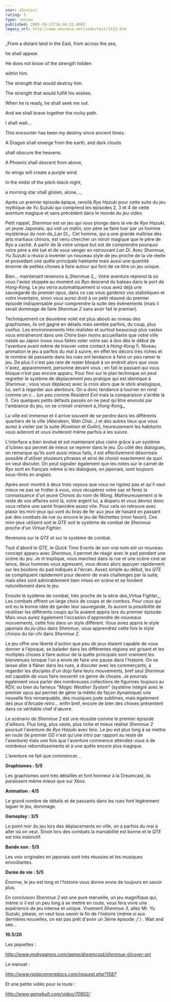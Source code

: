 ```yaml
---
user: aScorpii
rating: 5
type: review
published: 2005-10-13T16:46:21.000Z
legacy_url: http://www.emunova.net/veda/test/1133.htm
---
```

_From a distant land in the East, from across the sea,  

he shall appear.  

He does not know of the strength hidden  

within him.  

The strength that would destroy him.  

The strength that would fulfill his wishes.  

When he is ready, he shall seek me out.  

And we shall brave together the rocky path.  

I shall wait...  

This encounter has been my destiny since ancient times.  

A Dragon shall emerge from the earth, and dark clouds  

shall obscure the heavens.  

A Phoenix shall descent from above,  

its wings will create a purple wind.  

In the midst of the pitch-black night,  

a morning star shall glisten, alone..._  

  

Après un premier épisode épique, revoilà _Ryo Hazuki_ pour cette suite du jeu mythique de _Yu Suzuki_ qui comprend les épisodes 2, 3 et 4 de cette aventure magique et sans précédent dans le monde du jeu vidéo.  

Petit rappel, _Shenmue_ est un jeu qui vous plonge dans la vie de _Ryo Hazuki_, un jeune Japonais, qui voit un matin, son père se faire tuer par un homme mystérieux du nom de_Lan Di_. Cet homme, qui a une grande maîtrise des arts martiaux chinois, est venu chercher un miroir magique que le père de Ryo a caché. A partir de là votre unique but est de comprendre pourquoi votre père a été tué et de vous venger en retrouvant _Lan Di_. Avec _Shenmue_, _Yu Suzuki_ a réussi à inventer un nouveau style de jeu proche de la vie réelle et possédant une quête principale haletante mais aussi une quantité énorme de petites choses à faire autour qui font de ce titre un jeu unique.  

  

Bien... maintenant revenons à_Shenmue 2_. Votre aventure reprend là où vous l'aviez stoppée au moment où _Ryo_ descend du bateau dans le port de _Hong-Kong_. Le jeu verra automatiquement si vous avez déjà une sauvegarde du premier opus, dans ce cas vous garderez vos statistiques et votre inventaire, sinon vous aurez droit à un petit résumé du premier épisode indispensable pour comprendre la suite des évènements (mais il serait dommage de faire _Shenmue 2_ sans avoir fait le premier).  

Techniquement ce deuxième volet est plus abouti au niveau des graphismes, ils ont gagné en détails mais semble parfois, du coup, plus confus. Les environnements très réalistes et surtout beaucoup plus vastes vous entraîneront dans une Chine bien moins accueillante que votre ville natale au Japon (vous vous faites voler votre sac à dos dès le début de l'aventure avant même de trouver votre contact à _Hong-Kong_ !). Niveau animation le jeu a parfois du mal à suivre, en effet les décors très riches et le nombre de passants dans les rues ont tendance à faire un peu ramer le jeu. De plus il n'est pas rare de rester bloqué à un endroit alors que vous n'avez, apparemment, personne devant vous ; en fait le passant qui vous bloque n'est pas encore apparu. Pour finir sur le plan technique on peut regretter le système de déplacement peu pratique qui est identique à _Shenmue_ ; vous vous déplacez avec la croix alors que le stick analogique, lui, sert à regarder aux alentours. On a donc tendance à tourner en rond comme un c... (un peu comme _Resident Evil_ mais la comparaison s'arrête là !). Ces quelques petits défauts passés on ne peut qu'être envouté par l'ambiance du jeu, on se croirait vraiment à_Hong-Kong_.  

La ville est immense et il arrive souvent de se perdre dans les différents quartiers de la ville (_Aberdeen_, _Wan Chai...)_ et des autres lieux que vous aurez à visiter par la suite _(Kowloon_ et _Guilin_), heureusement les habitants vous aideront et vous inviteront même parfois à les suivre.  

L'interface a bien évolué et est maintenant plus claire grâce à un système d'icônes qui permet de mieux se repérer dans le jeu. Du côté des dialogues, on remarque qu'ils sont aussi mieux faits, il est effectivement désormais possible d'utiliser plusieurs phrases et ainsi de choisir exactement de quoi on veut discuter. On peut signaler également que les notes sur le carnet de _Ryo_ sont en français même si les dialogues, en japonais, sont toujours sous-titrés en anglais.  

  

Après avoir montré à deux trois voyous que vous ne rigolez pas et qu'il vaut mieux ne pas se frotter à vous, vous récupérez votre sac et ferez la connaissance d'un jeune Chinois du nom de _Wong_. Malheureusement si le reste de vos affaires sont là, votre argent lui, a disparu et vous devrez donc vous refaire une santé financière assez vite. Pour cela on retrouve avec plaisir les mini-jeux qui vont du bras de fer aux jeux de hasard en passant par des combats de rue ou encore le jeu de fléchettes (mon favori). Ces mini-jeux utilisent soit le _QTE_ soit le système de combat de _Shenmue_ proche d'un _Virtua Fighter_.  

Revenons sur le _QTE_ et sur le système de combat.  

Tout d'abord le _QTE_, le _Quick Time Events_ de son vrai nom est un nouveau concept apparu avec _Shenmue_, il permet de réagir avec le pad pendant une scène du jeu. Je m'explique, vous marchez dans la rue et une scène ciné se lance, deux hommes vous agressent, vous devez alors appuyer rapidement sur les boutons du pad indiqués à l'écran. Assez simple au début, les _QTE_ se compliquent rapidement pour devenir de vrais challenges par la suite, mais elles sont admirablement bien mises en scène et se fondent naturellement dans le jeu.  

Ensuite le système de combat, très proche de la série des_Virtua Fighter_. Les combats offrent un large choix de coups et de combos. Pour ceux qui ont eu la bonne idée de garder leur sauvegarde, ils auront la possibilité de réutiliser les différents coups qu'ils avaient appris lors du premier épisode. Mais vous aurez également l'occasion d'apprendre de nouveaux mouvements, cette fois dans un style différent. Vous aviez appris le style japonais du _jiu-jitsu_ dans _Shenmue_, vous apprendrez cette fois le style chinois du _tai-chi_ dans _Shenmue 2_.  

  

Le jeu offre une liberté d'action que peu de jeux étaient capable de vous donner à l'époque, se balader dans les différentes régions est grisant et les multiples choses à faire autour de la quête principale sont vraiment les bienvenues lorsque l'on a envie de faire une pause dans l'histoire. On se laisse aller à flâner dans les rues, à discuter avec les commerçants, à regarder les disciples d'un dojo faire leurs mouvements, bref seul _Shenmue_ est capable de vous faire ressentir ce genre de choses. Je pourrais également vous parler des nombreuses collections de figurines toujours au RDV, ou bien du fameux "_Magic Weather System_" (système intégré avec le premier opus qui permet de gérer la météo de façon dynamique) une nouvelle fois remarquable, des musiques juste sublimes, mais également des jeux d'Arcade retro... enfin bref, encore de bien des choses présentent dans ce véritable chef d'œuvre.  

Le scénario de _Shenmue 2_ est une réussite comme le premier épisode d'ailleurs. Plus long, plus vaste, plus riche et mieux réalisé _Shenmue 2_ poursuit l'aventure de _Ryo Hazuki_ avec brio. Le jeu est plus long à se mettre en route (le premier GD n'est qu'une intro par rapport au reste de l'aventure) mais une fois que l'aventure commence attendez-vous à de nombreux rebondissements et à une quête encore plus magique.  

L'aventure ne fait que commencer...  

  

**Graphismes : 5/5**  

Les graphismes sont très détaillés et font honneur à la Dreamcast, ils paraissent même mieux que sur Xbox.  

  

**Animation : 4/5**  

Le grand nombre de détails et de passants dans les rues font légèrement laguer le jeu, dommage.  

  

**Gameplay : 3/5**  

Le point noir du jeu lors des déplacements en ville, on a parfois du mal à aller où on veut. Sinon lors des combats la maniabilité est bonne et le _QTE_ est très instinctif.  

  

**Bande son : 5/5**  

Les voix originales en japonais sont très réussies et les musiques envoûtantes.  

  

**Durée de vie : 5/5**  

Énorme, le jeu est long et l'histoire vous donne envie de toujours en savoir plus.  

  

En conclusion _Shenmue 2_ est une pure merveille, un jeu magnifique qui, même si il est un peu long à se mettre en route, vous fera vivre une expérience de jeu intense et unique. Vivement _Shenmue 3_, allez Mr. _Yu Suzuki_, please, on veut tous savoir la fin de l'histoire (même si aux dernières nouvelles, on est pas prêt d'avoir un 3ème épisode ;/ ) . Wait and see...  

  

  

**19.5/20**  

  

Les jaquettes :  

_http://www.mobygames.com/game/dreamcast/shenmue-ii/cover-art_  

  

Le manuel :  

_http://www.replacementdocs.com/request.php?1587_  

  

Et une petite vidéo pour la route :  

_http://www.gamekult.com/video/70902/_